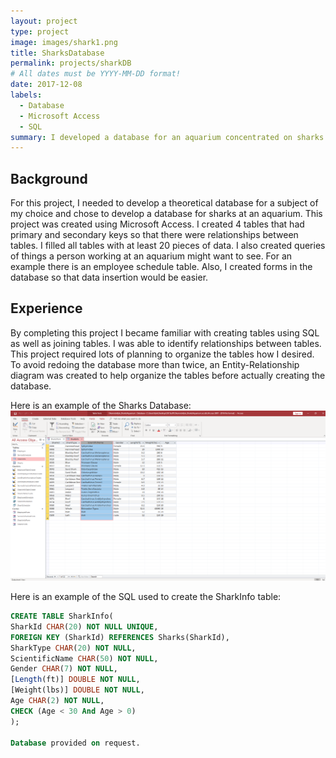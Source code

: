 ```yaml
---
layout: project
type: project
image: images/shark1.png
title: SharksDatabase
permalink: projects/sharkDB
# All dates must be YYYY-MM-DD format!
date: 2017-12-08
labels:
  - Database
  - Microsoft Access
  - SQL
summary: I developed a database for an aquarium concentrated on sharks.
---
```


## Background
For this project, I needed to develop a theoretical database for a subject of my choice and chose to develop a database for sharks
at an aquarium. This project was created using Microsoft Access. I created 4 tables that had primary and secondary keys so that there were relationships between tables. I filled all tables with at least 20 pieces of data. I also created queries of things a person working at an aquarium might want to see. For an example there is an employee schedule table. Also, I created forms in the database so that data insertion would be easier.

## Experience
By completing this project I became familiar with creating tables using SQL as well as joining tables. I was able to identify 
relationships between tables. This project required lots of planning to organize the tables how I desired. To avoid redoing the
database more than twice, an Entity-Relationship diagram was created to help organize the tables before actually creating the
database.

Here is an example of the Sharks Database:  
<img class="" src="/images/SharkDBExample.png">

Here is an example of the SQL used to create the SharkInfo table:

```SQL
CREATE TABLE SharkInfo(  
SharkId CHAR(20) NOT NULL UNIQUE,  
FOREIGN KEY (SharkId) REFERENCES Sharks(SharkId),  
SharkType CHAR(20) NOT NULL,  
ScientificName CHAR(50) NOT NULL,  
Gender CHAR(7) NOT NULL,  
[Length(ft)] DOUBLE NOT NULL,  
[Weight(lbs)] DOUBLE NOT NULL,  
Age CHAR(2) NOT NULL,  
CHECK (Age < 30 And Age > 0)  
);  

Database provided on request.
